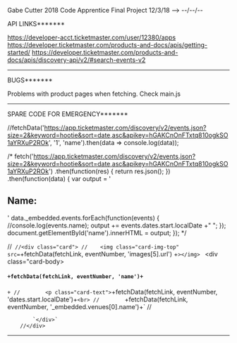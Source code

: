 Gabe Cutter
2018 Code Apprentice Final Project
12/3/18 --> --/--/--

API LINKS*******

https://developer-acct.ticketmaster.com/user/12380/apps
https://developer.ticketmaster.com/products-and-docs/apis/getting-started/
https://developer.ticketmaster.com/products-and-docs/apis/discovery-api/v2/#search-events-v2

*******


BUGS*******

Problems with product pages when fetching. Check main.js

*******


SPARE CODE FOR EMERGENCY*******

//fetchData('https://app.ticketmaster.com/discovery/v2/events.json?size=2&keyword=hootie&sort=date,asc&apikey=hGAKCnOnFTxtq810ogkSO1aYRXuP2ROk', '1', 'name').then(data => console.log(data));

/*
fetch('https://app.ticketmaster.com/discovery/v2/events.json?size=2&keyword=hootie&sort=date,asc&apikey=hGAKCnOnFTxtq810ogkSO1aYRXuP2ROk')
.then(function(res) {
    return res.json();
})
.then(function(data) {
    var output = '<h2>Name: </h2>'
    data._embedded.events.forEach(function(events) {
        //console.log(events.name);
        output += events.dates.start.localDate +" ";
    });
    document.getElementById('name').innerHTML = output;
});
*/

//`
        //<div class="card">
        //    <img class="card-img-top" src=`+fetchData(fetchLink, eventNumber, 'images[5].url') +`></img>
        `
            <div class="card-body>
                <h4 class="card-title">`+fetchData(fetchLink, eventNumber, 'name')+`</h4>`+
        //        <p class="card-text">`+fetchData(fetchLink, eventNumber, 'dates.start.localDate')+`<br>
        //        `+fetchData(fetchLink, eventNumber, '_embedded.venues[0].name')+`
        //        </p>
        
            `</div>`
        //</div>

*******